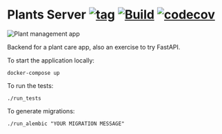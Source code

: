 # Plants Server [![tag](https://img.shields.io/github/tag/namelivia/plants-server.svg)](https://github.com/namelivia/plants-server/releases) [![Build](https://github.com/namelivia/plants-server/workflows/Build/badge.svg)](https://github.com/namelivia/plants-server/actions?query=workflow%3ABuild) [![codecov](https://codecov.io/gh/namelivia/plants-server/branch/master/graph/badge.svg)](https://codecov.io/gh/namelivia/plants-server)

![Plant management app](https://user-images.githubusercontent.com/1571416/109544070-66666800-7ac7-11eb-9d6a-e7bb4a69d0ce.png)

Backend for a plant care app, also an exercise to try FastAPI.

To start the application locally:

```
docker-compose up
```



To run the tests:
```
./run_tests
```

To generate migrations:
```
./run_alembic "YOUR MIGRATION MESSAGE"
```
